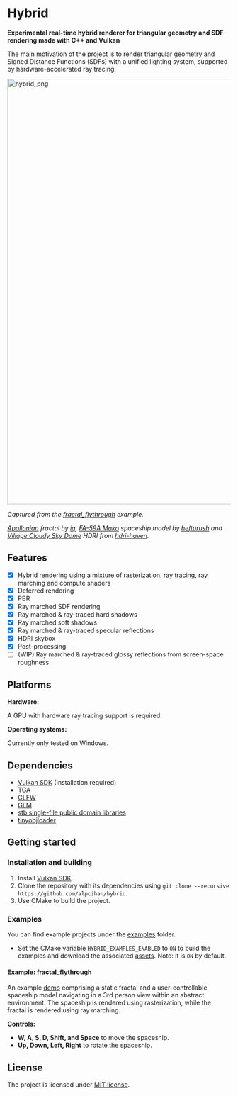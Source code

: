 # Hybrid

**Experimental real-time hybrid renderer for triangular geometry and SDF rendering made with C++ and Vulkan**

The main motivation of the project is to render triangular geometry and Signed Distance Functions (SDFs) with a unified lighting system, supported by hardware-accelerated ray tracing.

<img width="960" alt="hybrid_png" src="https://github.com/alpcihan/hybrid/assets/37274614/b6f1394d-8eef-4bfe-9c03-e59fa7a6423f">

*Captured from the [fractal_flythrough](./examples/fractal_flythrough) example.*

*[Apollonian](https://www.shadertoy.com/view/4ds3zn) fractal by [iq](https://www.shadertoy.com/user/iq), [FA-59A Mako](https://www.turbosquid.com/3d-models/fa-59a-mako-1078468) spaceship model by [hefturush](https://www.turbosquid.com/Search/Artists/hefturush) and [Village Cloudy Sky Dome](https://hdri-haven.com/hdri/village-cloudy-sky-dome) HDRI from [hdri-haven](https://hdri-haven.com).*

## Features

- [x] Hybrid rendering using a mixture of rasterization, ray tracing, ray marching and compute shaders
- [x] Deferred rendering
- [x] PBR
- [x] Ray marched SDF rendering
- [x] Ray marched & ray-traced hard shadows
- [x] Ray marched soft shadows
- [x] Ray marched & ray-traced specular reflections
- [x] HDRI skybox
- [x] Post-processing
- [ ] (WIP) Ray marched & ray-traced glossy reflections from screen-space roughness

## Platforms
**Hardware:**

A GPU with hardware ray tracing support is required.

**Operating systems:**

Currently only tested on Windows.

## Dependencies
- [Vulkan SDK](https://vulkan.lunarg.com/sdk/home) (Installation required)
- [TGA](https://github.com/Estard/TGA)
- [GLFW](https://www.glfw.org/) 
- [GLM](https://github.com/g-truc/glm) 
- [stb single-file public domain libraries ](https://github.com/nothings/stb)
- [tinyobjloader](https://github.com/tinyobjloader/tinyobjloader)

## Getting started
### Installation and building
1) Install [Vulkan SDK](https://vulkan.lunarg.com/sdk/home).
2) Clone the repository with its dependencies using
  ```git clone --recursive https://github.com/alpcihan/hybrid```.
3) Use CMake to build the project.
### Examples

  You can find example projects under the [examples](./examples) folder.
  
  - Set the CMake variable ```HYBRID_EXAMPLES_ENABLED``` to ```ON``` to build the examples and download the associated [assets](https://github.com/alpcihan/hybrid-examples-assets). Note: it is ```ON``` by default.

#### Example: fractal_flythrough

An example [demo](./examples/fractal_flythrough) comprising a static fractal and a user-controllable spaceship model navigating in a 3rd person view within an abstract environment. The spaceship is rendered using rasterization, while the fractal is rendered using ray marching.

**Controls:**

- **W, A, S, D, Shift, and Space** to move the spaceship.
- **Up, Down, Left, Right** to rotate the spaceship.

## License
The project is licensed under [MIT license](./LICENSE).
